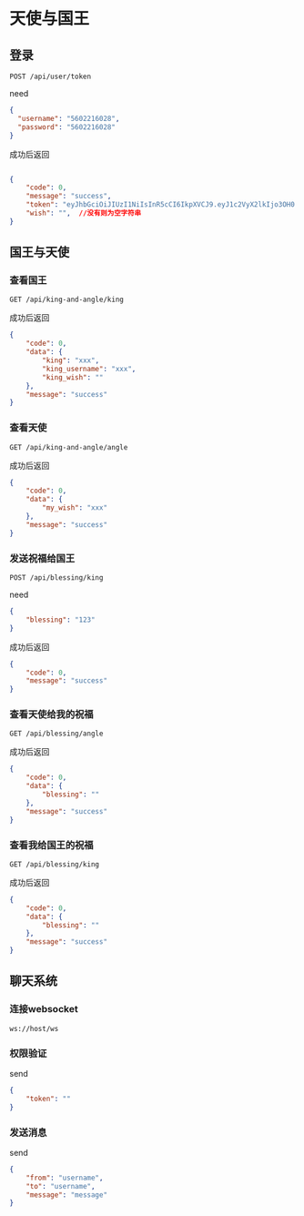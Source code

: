 # 天使与国王

## 登录

`POST /api/user/token`

need

```json
{
  "username": "5602216028",
  "password": "5602216028"
}
```

成功后返回

```json

{
    "code": 0,
    "message": "success",
    "token": "eyJhbGciOiJIUzI1NiIsInR5cCI6IkpXVCJ9.eyJ1c2VyX2lkIjo3OH0.C7uzc0laz9xlelzIcbjTr1wUZSAyoRVeUKtQUOj9my4",
    "wish": "",  //没有则为空字符串
}
```

## 国王与天使

###  查看国王

`GET /api/king-and-angle/king`

成功后返回

```json
{
    "code": 0,
    "data": {
        "king": "xxx",
        "king_username": "xxx",
        "king_wish": ""
    },
    "message": "success"
}
```

### 查看天使

`GET /api/king-and-angle/angle`

成功后返回

```json
{
    "code": 0,
    "data": {
        "my_wish": "xxx"
    },
    "message": "success"
}
```

### 发送祝福给国王

`POST /api/blessing/king`

need 

```json
{
	"blessing": "123"
}
```

成功后返回

```json
{
    "code": 0,
    "message": "success"
}
```

### 查看天使给我的祝福

`GET /api/blessing/angle`

成功后返回

```json
{
    "code": 0,
    "data": {
        "blessing": ""
    },
    "message": "success"
}
```

### 查看我给国王的祝福


`GET /api/blessing/king`

成功后返回

```json
{
    "code": 0,
    "data": {
        "blessing": ""
    },
    "message": "success"
}
```

## 聊天系统

### 连接websocket

`ws://host/ws`

### 权限验证

send 

```json
{
    "token": ""
}
```

### 发送消息

send

```json
{
    "from": "username",
    "to": "username",
    "message": "message"
}
```



